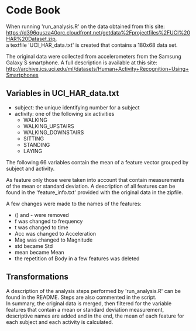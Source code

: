 # Code Book

When running 'run_analysis.R' on the data obtained from this site: https://d396qusza40orc.cloudfront.net/getdata%2Fprojectfiles%2FUCI%20HAR%20Dataset.zip,  
a textfile 'UCI_HAR_data.txt' is created that contains a 180x68 data set.

The original data were collected from accelerometers from the Samsung Galaxy S smartphone. A full description is available at this site: http://archive.ics.uci.edu/ml/datasets/Human+Activity+Recognition+Using+Smartphones



## Variables in UCI_HAR_data.txt

* subject: the unique identifying number for a subject
* activity: one of the following six activities
    + WALKING
    + WALKING_UPSTAIRS
    + WALKING_DOWNSTAIRS
    + SITTING
    + STANDING
    + LAYING

The following 66 variables contain the mean of a feature vector grouped by subject and activity. 


As feature only those were taken into account that contain measurements of the mean or standard deviation. A description of all features can be found in the 'feature_info.txt' provided with the original data in the zipfile. 
  
 A few changes were made to the names of the features:  
  * () and - were removed    
  * f was changed to frequency  
  * t was changed to time  
  * Acc was changed to Acceleration  
  * Mag was changed to Magnitude  
  * std became Std  
  * mean became Mean  
  * the repetition of Body in a few features was deleted  
  
## Transformations
A description of the analysis steps performed by 'run_analysis.R' can be found in the README. 
Steps are also commented in the script.  
In summary, the original data is merged, then filtered for the variable features that contain a mean or standard deviation measurement, descriptive names are added and in the end, the mean of each feature for each subject and each activity is calculated. 
